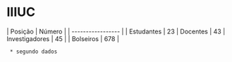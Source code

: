 # IIIUC

| Posição | Número |
| ----------------- |
| Estudantes | 23 |
Docentes | 43 |
Investigadores | 45 |
| Bolseiros | 678 |
```
 * segundo dados 
```
